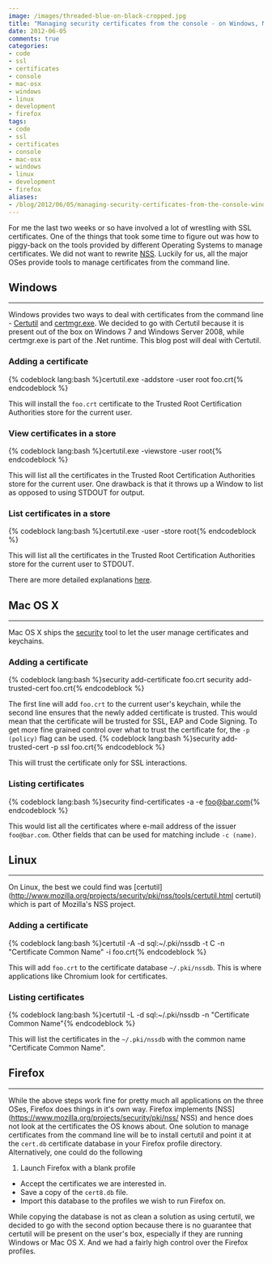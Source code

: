 ```yaml
---
image: /images/threaded-blue-on-black-cropped.jpg
title: "Managing security certificates from the console - on Windows, Mac OS X and Linux"
date: 2012-06-05
comments: true
categories:
- code
- ssl
- certificates
- console
- mac-osx
- windows
- linux
- development
- firefox
tags:
- code
- ssl
- certificates
- console
- mac-osx
- windows
- linux
- development
- firefox
aliases:
- /blog/2012/06/05/managing-security-certificates-from-the-console-windows-mac-linux/
---
```


For me the last two weeks or so have involved a lot of wrestling with SSL certificates. One of the things that took some time to figure out was how to piggy-back on the tools provided by different Operating Systems to manage certificates. We did not want to rewrite [NSS](https://www.mozilla.org/projects/security/pki/nss/ "NSS"). Luckily for us, all the major OSes provide tools to manage certificates from the command line.

<!--more-->

## Windows
----
Windows provides two ways to deal with certificates from the command line - [Certutil](http://technet.microsoft.com/en-us/library/cc732443%28WS.10%29.aspx "Certutil") and [certmgr.exe](http://msdn.microsoft.com/en-us/library/e78byta0.aspx "certmgr.exe"). We decided to go with Certutil because it is present out of the box on Windows 7 and Windows Server 2008, while certmgr.exe is part of the .Net runtime. This blog post will deal with Certutil.

### Adding a certificate
{% codeblock lang:bash %}certutil.exe -addstore -user root foo.crt{% endcodeblock %}

This will install the `foo.crt` certificate to the Trusted Root Certification Authorities store for the current user.

### View certificates in a store
{% codeblock lang:bash %}certutil.exe -viewstore -user root{% endcodeblock %}

This will list all the certificates in the Trusted Root Certification Authorities store for the current user. One drawback is that it throws up a Window to list as opposed to using STDOUT for output.

### List certificates in a store
{% codeblock lang:bash %}certutil.exe -user -store root{% endcodeblock %}

This will list all the certificates in the Trusted Root Certification Authorities store for the current user to STDOUT.

There are more detailed explanations [here](http://technet.microsoft.com/en-us/library/cc772898\(WS.10\).aspx).

## Mac OS X
----
Mac OS X ships the [security](https://developer.apple.com/library/mac/#documentation/Darwin/Reference/Manpages/man1/security.1.html) tool to let the user manage certificates and keychains.

### Adding a certificate
{% codeblock lang:bash %}security add-certificate foo.crt
security add-trusted-cert foo.crt{% endcodeblock %}

The first line will add `foo.crt` to the current user's keychain, while the second line ensures that the newly added certificate is trusted. This would mean that the certificate will be trusted for SSL, EAP and Code Signing. To get more fine grained control over what to trust the certificate for, the `-p (policy)` flag can be used.
{% codeblock lang:bash %}security add-trusted-cert -p ssl foo.crt{% endcodeblock %}

This will trust the certificate only for SSL interactions.

### Listing certificates
{% codeblock lang:bash %}security find-certificates -a -e foo@bar.com{% endcodeblock %}

This would list all the certificates where e-mail address of the issuer `foo@bar.com`. Other fields that can be used for matching include `-c (name)`.

## Linux
----
On Linux, the best we could find was [certutil](http://www.mozilla.org/projects/security/pki/nss/tools/certutil.html certutil) which is part of Mozilla's NSS project.

### Adding a certificate
{% codeblock lang:bash %}certutil -A -d sql:~/.pki/nssdb -t C -n "Certificate Common Name" -i foo.crt{% endcodeblock %}

This will add `foo.crt` to the certificate database `~/.pki/nssdb`. This is where applications like Chromium look for certificates.

### Listing certificates
{% codeblock lang:bash %}certutil -L -d sql:~/.pki/nssdb -n "Certificate Common Name"{% endcodeblock %}

This will list the certificates in the `~/.pki/nssdb` with the common name "Certificate Common Name".

## Firefox
----
While the above steps work fine for pretty much all applications on the three OSes, Firefox does things in it's own way. Firefox implements [NSS](https://www.mozilla.org/projects/security/pki/nss/ NSS) and hence does not look at the certificates the OS knows about. One solution to manage certificates from the command line will be to install certutil and point it at the `cert.db` certificate database in your Firefox profile directory. Alternatively, one could do the following

1. Launch Firefox with a blank profile
* Accept the certificates we are interested in.
* Save a copy of the `cert8.db` file.
* Import this database to the profiles we wish to run Firefox on.

While copying the database is not as clean a solution as using certutil, we decided to go with the second option because there is no guarantee that certutil will be present on the user's box, especially if they are running Windows or Mac OS X. And we had a fairly high control over the Firefox profiles.
